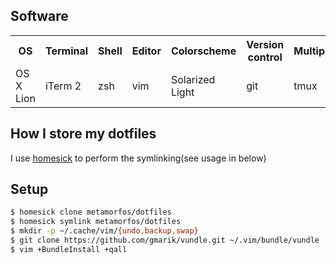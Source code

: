 ## Software
<table>
  <tr>
    <th> OS </th>
    <th> Terminal </th>
    <th> Shell </th>
    <th> Editor </th>
    <th> Colorscheme </th>
    <th> Version control </th>
    <th> Multiplexer </th>
  </tr>
  <tr>
    <td> OS X Lion </td>
    <td> iTerm 2 </td>
    <td> zsh </td>
    <td> vim </td>
    <td> Solarized Light </td>
    <td> git </td>
    <td> tmux </td>
  </tr>
</table>

## How I store my dotfiles
I use [homesick][homesick_home] to perform the symlinking(see usage in below)

## Setup

```bash
$ homesick clone metamorfos/dotfiles
$ homesick symlink metamorfos/dotfiles
$ mkdir -p ~/.cache/vim/{undo,backup,swap}
$ git clone https://github.com/gmarik/vundle.git ~/.vim/bundle/vundle
$ vim +BundleInstall +qall
```

[homesick_home]:http://github.com/technicalpickles/homesick
